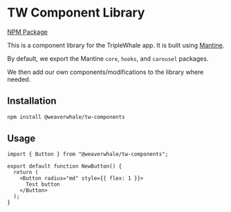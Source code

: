 # TW Component Library

[NPM Package](https://www.npmjs.com/package/@weaverwhale/tw-components)

This is a component library for the TripleWhale app. It is built using [Mantine](https://mantine.dev/).

By default, we export the Mantine `core`, `hooks`, and `carousel` packages.

We then add our own components/modifications to the library where needed.

## Installation

```bash
npm install @weaverwhale/tw-components
```

## Usage

```tsx
import { Button } from "@weaverwhale/tw-components";

export default function NewButton() {
  return (
    <Button radius="md" style={{ flex: 1 }}>
      Test button
    </Button>
  );
}
```
